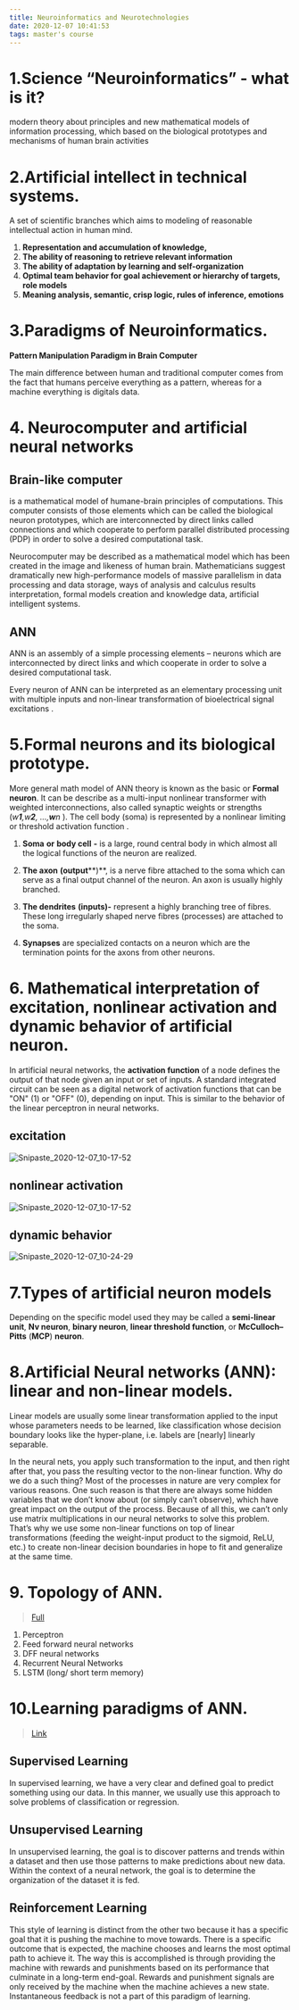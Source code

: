 ```yaml
---
title: Neuroinformatics and Neurotechnologies
date: 2020-12-07 10:41:53
tags: master's course
---
```




# 1.Science “Neuroinformatics” -  what is it?

modern theory about principles and new mathematical models of information processing, which based on the biological prototypes and mechanisms of human brain activities





# 2.Artificial intellect in technical  systems.

A set of scientific branches which aims to modeling of reasonable intellectual action in human mind.  

1. **Representation and accumulation of knowledge,** 
2. **The ability of reasoning to retrieve relevant information**
3. **The ability of adaptation by learning and self-organization**
4. **Optimal team behavior for goal achievement or hierarchy of targets, role models**
5. **Meaning analysis, semantic, crisp logic, rules of inference, emotions**





# 3.Paradigms of Neuroinformatics.



**Pattern Manipulation Paradigm in Brain Computer**

The main difference between human and traditional computer comes from the fact that humans perceive everything as a pattern, whereas for a machine everything is digitals data.  





# 4. Neurocomputer and artificial neural networks

## Brain-like computer 

is a mathematical model of humane-brain principles of computations. This computer consists of those  elements which can be called the biological neuron prototypes, which are interconnected by direct links called connections and which cooperate to perform parallel distributed processing (PDP) in order to solve a desired computational task.

Neurocomputer may be described as  a mathematical model which has been created in the image and likeness of human brain. Mathematicians suggest dramatically new high-performance models of massive parallelism in data processing and data storage, ways of analysis and calculus results interpretation, formal models creation and knowledge data, artificial intelligent systems. 



## ANN

ANN is an assembly of a simple processing elements – neurons which are interconnected by direct links and which cooperate in order to solve a desired computational task.

Every neuron of ANN can be interpreted as an elementary processing unit with multiple inputs and non-linear transformation of bioelectrical signal excitations .



# 5.Formal neurons and its biological prototype.

  More general math model of ANN theory is known as the basic or **Formal neuron**. It can be describe as a multi-input nonlinear transformer with weighted interconnections, also called synaptic weights or strengths (*w**1**,w**2**, …,**w**n*  ). The cell body (soma) is represented by a nonlinear limiting or threshold activation function . 



1. **Soma** **or** **body cell** **-** is a large, round central body in which almost all the logical functions of the neuron are realized.

2. **The axon** **(output****)**, is a nerve fibre attached to the soma which can serve as a final output channel of the neuron. An axon is usually highly branched.

3. **The dendrites** **(inputs)-** represent a highly branching tree of fibres. These long irregularly shaped nerve fibres (processes) are attached to the soma. 

4. **Synapses** are specialized contacts on a neuron which are the termination points for the axons from other neurons. 



# 6. Mathematical interpretation of excitation, nonlinear activation and dynamic behavior of artificial neuron.

In artificial neural networks, the **activation function** of a node defines the output of that node given an input or set of inputs. A standard integrated circuit can be seen as a digital network of activation functions that can be "ON" (1) or "OFF" (0), depending on input. This is similar to the behavior of the linear perceptron in neural networks.

## excitation

![Snipaste_2020-12-07_10-17-52](../neuro-test/index/Snipaste_2020-12-07_10-17-52.png)



## nonlinear activation

![Snipaste_2020-12-07_10-17-52](../neuro-test/index/Snipaste_2020-12-07_10-17-52.png)



## dynamic behavior

![Snipaste_2020-12-07_10-24-29](../_img/Snipaste_2020-12-07_10-24-29.png)



# 7.Types of artificial neuron models

Depending on the specific model used they may be called a **semi-linear unit**, **Nv neuron**, **binary neuron**, **linear threshold function**, or **McCulloch–Pitts** (**MCP**) **neuron**.







# 8.Artificial Neural networks (ANN): linear and non-linear models.

Linear models are usually some linear transformation applied to the input whose parameters needs to be learned, like classification whose decision boundary looks like the hyper-plane, i.e. labels are [nearly] linearly separable.



In the neural nets, you apply such transformation to the input, and then right after that, you pass the resulting vector to the non-linear function. Why do we do a such thing? Most of the processes in nature are very complex for various reasons. One such reason is that there are always some hidden variables that we don’t know about (or simply can’t observe), which have great impact on the output of the process. Because of all this, we can’t only use matrix multiplications in our neural networks to solve this problem. That’s why we use some non-linear functions on top of linear transformations (feeding the weight-input product to the sigmoid, ReLU, etc.) to create non-linear decision boundaries in hope to fit and generalize at the same time.



# 9. Topology of ANN.

> [Full](https://towardsdatascience.com/the-mostly-complete-chart-of-neural-networks-explained-3fb6f2367464)

1. Perceptron
2. Feed forward neural networks
3. DFF neural networks
4. Recurrent Neural Networks
5. LSTM (long/ short term memory)





# 10.Learning paradigms of ANN.

>  [Link](https://medium.com/swlh/learning-paradigms-in-neural-networks-30854975aa8d)

## Supervised Learning

In supervised learning, we have a very clear and defined goal to predict something using our data. In this manner, we usually use this approach to solve problems of classification or regression.

## Unsupervised Learning

In unsupervised learning, the goal is to discover patterns and trends within a dataset and then use those patterns to make predictions about new data. Within the context of a neural network, the goal is to determine the organization of the dataset it is fed.

## Reinforcement Learning

This style of learning is distinct from the other two because it has a specific goal that it is pushing the machine to move towards. There is a specific outcome that is expected, the machine chooses and learns the most optimal path to achieve it. The way this is accomplished is through providing the machine with rewards and punishments based on its performance that culminate in a long-term end-goal. Rewards and punishment signals are only received by the machine when the machine achieves a new state. Instantaneous feedback is not a part of this paradigm of learning.




